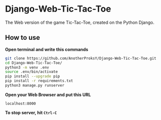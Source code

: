 # Django-Web-Tic-Tac-Toe
The Web version of the game Tic-Tac-Toe, created on the Python Django.
## How to use
**Open terminal and write this commands**

```bash
git clone https://github.com/AnotherProksY/Django-Web-Tic-Tac-Toe.git
cd Django-Web-Tic-Tac-Toe/
python3 -m venv .env
source .env/bin/activate
pip install --upgrade pip
pip install -r requirements.txt
python3 manage.py runserver
```

**Open your Web Browser and put this URL**

```localhost:8000```

**To stop server, hit ```Ctrl-C```**
